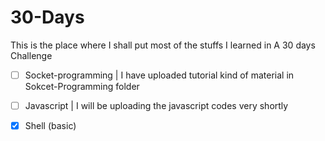 # 30-Days
This is the place where I shall put most of the stuffs I learned in A 30 days Challenge

- [ ] Socket-programming |
I have uploaded tutorial kind of material in Sokcet-Programming folder

- [ ] Javascript |
I will be uploading the javascript codes very shortly

- [x] Shell (basic)


